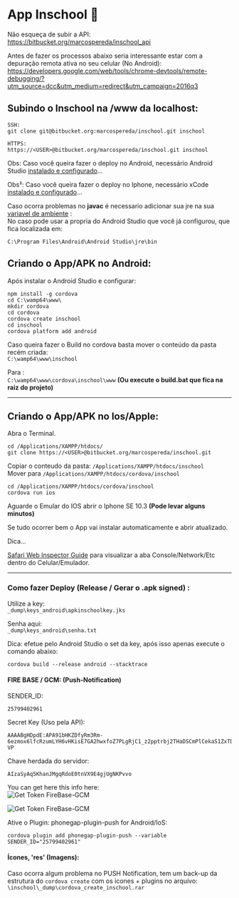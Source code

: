 # App Inschool :iphone:

Não esqueça de subir a API:
https://bitbucket.org/marcospereda/inschool_api


Antes de fazer os processos abaixo seria interessante estar com a  depuração remota ativa no seu celular (No Android):
https://developers.google.com/web/tools/chrome-devtools/remote-debugging/?utm_source=dcc&utm_medium=redirect&utm_campaign=2016q3 




## Subindo o Inschool na /www da localhost: 
```
SSH:
git clone git@bitbucket.org:marcospereda/inschool.git inschool

HTTPS:  
https://<USER>@bitbucket.org/marcospereda/inschool.git inschool
```

Obs: Caso você queira fazer o deploy no Android, necessário Android Studio [instalado e configurado](https://cordova.apache.org/docs/en/latest/guide/platforms/android/index.html)...   

Obs²: Caso você queira fazer o deploy no Iphone, necessário xCode [instalado e configurado](https://cordova.apache.org/docs/en/latest/guide/platforms/ios/index.html)...   


Caso ocorra problemas no **javac** é necessario adicionar sua jre na sua [variavel de ambiente](https://john-dugan.com/add-php-windows-path-variable/) :  
No caso pode usar a propria do Android Studio que você já configurou, que fica localizada em:  
```
C:\Program Files\Android\Android Studio\jre\bin
```



## Criando o App/APK no Android: 
Após instalar o Android Studio e configurar:

```batch
npm install -g cordova  
cd C:\wamp64\www\  
mkdir cordova  
cd cordova  
cordova create inschool  
cd inschool  
cordova platform add android  
```



Caso queira fazer o Build no cordova basta mover o conteúdo da pasta recém criada:  
```C:\wamp64\www\inschool```  

Para :  
```C:\wamp64\www\cordova\inschool\www```
**(Ou execute o build.bat que fica na raiz do projeto)**  


------

## Criando o App/APK no Ios/Apple: 

Abra o Terminal.


```batch
cd /Applications/XAMPP/htdocs/  
git clone https://<USER>@bitbucket.org/marcospereda/inschool.git  
```

Copiar o conteudo da pasta: ```/Applications/XAMPP/htdocs/inschool```   
Mover para ```/Applications/XAMPP/htdocs/cordova/inschool```     


```batch  
cd /Applications/XAMPP/htdocs/cordova/inschool   
cordova run ios  
```

Aguarde o Emular do IOS abrir o Iphone SE 10.3 **(Pode levar alguns minutos)** 

Se tudo ocorrer bem o App vai instalar automaticamente e abrir atualizado.


Dica...

[Safari Web Inspector Guide](https://developer.apple.com/library/content/documentation/AppleApplications/Conceptual/Safari_Developer_Guide/GettingStarted/GettingStarted.html) para visualizar a aba Console/Network/Etc dentro do Celular/Emulador.

------  

### Como fazer Deploy (Release / Gerar o .apk signed) :  
  
Utilize a key:  
```_dump\keys_android\apkinschoolkey.jks```  
 
Senha aqui:   
```_dump\keys_android\senha.txt```   

Dica: efetue pelo Android Studio o set da key, após isso apenas execute o comando abaixo:  
```
cordova build --release android --stacktrace
```

#### FIRE BASE / GCM: (Push-Notification)

SENDER_ID:
```
25799402961
```

Secret Key (Uso pela API): 
```
AAAABgHDpdE:APA91bHKZDfyRm3Rm-6ezmox6lfcRzumLYH6vHKisE7GA2hwxfoZ7PLgRjC1_z2pptrbj2THaDSCmPlCekaS1ZxTD_KYlyV56bZUMHVtKpa1iCqeyff0vhoz2yI8X_zwrjKAUK96l-VP
```  

Chave herdada do servidor:
```
AIzaSyAq5KhanJMgqRdoE0tnVX9E4gjUgNKPvvo
```


You can get here this info here:    
![Get Token FireBase-GCM](_dump/config.png)   

![Get Token FireBase-GCM](_dump/get_token.png)   



Ative o Plugin: phonegap-plugin-push for Android/IoS: 
```
cordova plugin add phonegap-plugin-push --variable SENDER_ID="25799402961"
```


#### Ícones, 'res' (Imagens):  

Caso ocorra algum problema no PUSH Notification, tem um back-up da estrutura do ```cordova create``` com os icones + plugins no arquivo:
```\inschool\_dump\cordova_create_inschool.rar```